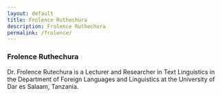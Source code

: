 ```yaml
---
layout: default
title: Frolence Ruthechura
description: Frolence Ruthechura
permalink: /frolence/
---
```

### Frolence Ruthechura  
Dr. Frolence Rutechura is a Lecturer and Researcher in Text Linguistics in the Department of Foreign Languages and Linguistics at the University of Dar es Salaam, Tanzania.